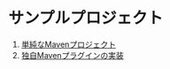 # サンプルプロジェクト

1. [単純なMavenプロジェクト](https://github.com/KengoTODA/what-is-maven/tree/master/sample-maven-project)
2. [独自Mavenプラグインの実装](https://github.com/KengoTODA/what-is-maven/tree/master/sample-maven-plugin)
